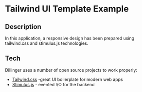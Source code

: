 # Tailwind UI Template Example
## Description

In this application, a responsive design has been prepared using tailwind.css and stimulus.js technologies.

## Tech

Dillinger uses a number of open source projects to work properly:

- [Tailwind.css](https://tailwindcss.com/) -great UI boilerplate for modern web apps
- [Stimulus.js](https://stimulus.hotwired.dev/) - evented I/O for the backend

